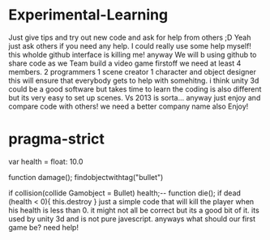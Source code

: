 # Experimental-Learning
Just give tips and try out new code and ask for help from others ;D
Yeah just ask others if you need any help. I could really use some help myself!
this wholde github interface is killing me! anyway We will b using github to share code as we Team build a video game
firstoff we need at least 4 members.
2 programmers
1 scene creator
1 character and object designer
this will ensure that everybody gets to help with somehitng. i think unity 3d could be a good software but takes time to learn
the coding is also different but its very easy to set up scenes.
Vs 2013 is sorta...
anyway just enjoy and compare code with others!
we need a better company name also
Enjoy!
# pragma-strict
var health = float: 10.0

function damage();
findobjectwithtag("bullet")

if collision(collide Gamobject = Bullet)
health;--
function die();
if dead (health < 0){
this.destroy
}
just a simple code that will kill the player when his health is less than 0.
it might not all be correct but its a good bit of it. its used by unity 3d and is not pure javescript.
anyways what should our first game be?
need help!
